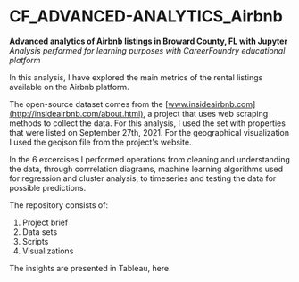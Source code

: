 # CF_ADVANCED-ANALYTICS_Airbnb
**Advanced analytics of Airbnb listings in Broward County, FL with Jupyter**<br>
_Analysis performed for learning purposes with CareerFoundry educational platform_

In this analysis, I have explored the main metrics of the rental listings available on the Airbnb platform. 

The open-source dataset comes from the [www.insideairbnb.com](http://insideairbnb.com/about.html), a project that uses web scraping methods to collect the data. For this analysis, I used the set with properties that were listed on September 27th, 2021. For the geographical visualization I used the geojson file from the project's website. 

In the 6 excercises I performed operations from cleaning and understanding the data, through corrrelation diagrams, machine learning algorithms used for regression and cluster analysis, to timeseries and testing the data for possible predictions.

The repository consists of:
1. Project brief
2. Data sets
3. Scripts
4. Visualizations

The insights are presented in Tableau, here.
